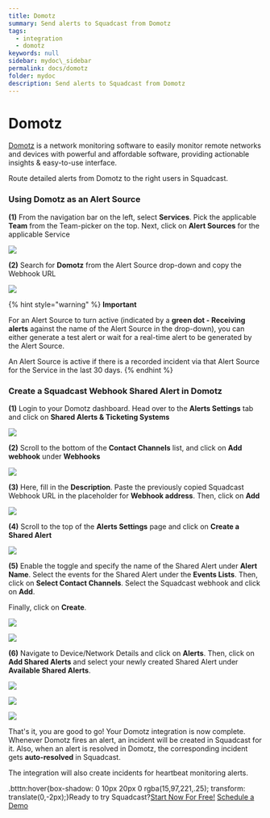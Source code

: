 ```yaml
---
title: Domotz
summary: Send alerts to Squadcast from Domotz
tags:
  - integration
  - domotz
keywords: null
sidebar: mydoc\_sidebar
permalink: docs/domotz
folder: mydoc
description: Send alerts to Squadcast from Domotz
---
```


# Domotz

[Domotz](https://www.domotz.com/) is a network monitoring software to easily monitor remote networks and devices with powerful and affordable software, providing actionable insights & easy-to-use interface.

Route detailed alerts from Domotz to the right users in Squadcast.

### Using Domotz as an Alert Source

**(1)** From the navigation bar on the left, select **Services**. Pick the applicable **Team** from the Team-picker on the top. Next, click on **Alert Sources** for the applicable Service

![](../../.gitbook/assets/alert\_source\_1.png)

**(2)** Search for **Domotz** from the Alert Source drop-down and copy the Webhook URL

![](../../.gitbook/assets/domotz\_1.png)

{% hint style="warning" %}
**Important**

For an Alert Source to turn active (indicated by a **green dot - Receiving alerts** against the name of the Alert Source in the drop-down), you can either generate a test alert or wait for a real-time alert to be generated by the Alert Source.

An Alert Source is active if there is a recorded incident via that Alert Source for the Service in the last 30 days.
{% endhint %}

### Create a Squadcast Webhook Shared Alert in Domotz

**(1)** Login to your Domotz dashboard. Head over to the **Alerts Settings** tab and click on **Shared Alerts & Ticketing Systems**

![](../../.gitbook/assets/domotz\_2.png)

**(2)** Scroll to the bottom of the **Contact Channels** list, and click on **Add webhook** under **Webhooks**

![](../../.gitbook/assets/domotz\_3.png)

**(3)** Here, fill in the **Description**. Paste the previously copied Squadcast Webhook URL in the placeholder for **Webhook address**. Then, click on **Add**

![](../../.gitbook/assets/domotz\_4.png)

**(4)** Scroll to the top of the **Alerts Settings** page and click on **Create a Shared Alert**

![](../../.gitbook/assets/domotz\_5.png)

**(5)** Enable the toggle and specify the name of the Shared Alert under **Alert Name**. Select the events for the Shared Alert under the **Events Lists**. Then, click on **Select Contact Channels**. Select the Squadcast webhook and click on **Add**.

Finally, click on **Create**.

![](../../.gitbook/assets/domotz\_6.png)

![](../../.gitbook/assets/domotz\_7.png)

**(6)** Navigate to Device/Network Details and click on **Alerts**. Then, click on **Add Shared Alerts** and select your newly created Shared Alert under **Available Shared Alerts**.

![](../../.gitbook/assets/domotz\_8.png)

![](../../.gitbook/assets/domotz\_9.png)

![](../../.gitbook/assets/domotz\_10.png)

That's it, you are good to go! Your Domotz integration is now complete. Whenever Domotz fires an alert, an incident will be created in Squadcast for it. Also, when an alert is resolved in Domotz, the corresponding incident gets **auto-resolved** in Squadcast.

The integration will also create incidents for heartbeat monitoring alerts.

.btttn:hover{box-shadow: 0 10px 20px 0 rgba(15,97,221,.25); transform: translate(0,-2px);}Ready to try Squadcast?[Start Now For Free!](https://app.squadcast.com/register) [Schedule a Demo](https://calendly.com/renuka-squadcast/30min)
